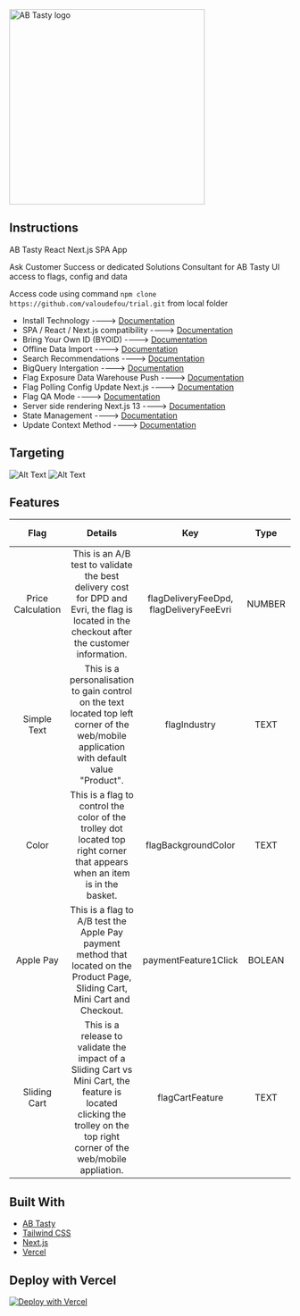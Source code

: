 <img src="https://content.partnerpage.io/eyJidWNrZXQiOiJwYXJ0bmVycGFnZS5wcm9kIiwia2V5IjoibWVkaWEvY29udGFjdF9pbWFnZXMvMDUwNGZlYTYtOWIxNy00N2IyLTg1YjUtNmY5YTZjZWU5OTJiLzI1NjhmYjk4LTQwM2ItNGI2OC05NmJiLTE5YTg1MzU3ZjRlMS5wbmciLCJlZGl0cyI6eyJ0b0Zvcm1hdCI6IndlYnAiLCJyZXNpemUiOnsid2lkdGgiOjEyMDAsImhlaWdodCI6NjI3LCJmaXQiOiJjb250YWluIiwiYmFja2dyb3VuZCI6eyJyIjoyNTUsImciOjI1NSwiYiI6MjU1LCJhbHBoYSI6MH19fX0=" alt="AB Tasty logo" width="350"/>

## Instructions

AB Tasty React Next.js SPA App

Ask Customer Success or dedicated Solutions Consultant for AB Tasty UI access to flags, config and data

Access code using command ```npm clone https://github.com/valoudefou/trial.git``` from local folder

- Install Technology ----> [Documentation](https://docs.developers.flagship.io/docs/react-js-installation)
- SPA / React / Next.js compatibility ----> [Documentation](https://support.abtasty.com/hc/en-us/articles/14427828636572-How-the-AB-Tasty-tag-is-designed-to-handle-Single-Page-Apps-SPA)
- Bring Your Own ID (BYOID) ----> [Documentation](https://support.abtasty.com/hc/en-us/articles/14503207884700-Visitor-Identity-Management)
- Offline Data Import ----> [Documentation](https://developers.abtasty.com/docs/data/universal-data-connector)
- Search Recommendations ----> [Documentation](https://recos.docs.get-potions.com)
- BigQuery Intergation ----> [Documentation](https://support.abtasty.com/hc/en-us/articles/12227118781084-Big-Query-Daily-exports-from-AB-Tasty-to-Big-Query)
- Flag Exposure Data Warehouse Push ----> [Documentation](https://docs.developers.flagship.io/docs/react-js-reference#onvisitorexposed)
- Flag Polling Config Update Next.js ----> [Documentation](https://docs.developers.flagship.io/docs/react-js-reference#updatecontext-method)
- Flag QA Mode ----> [Documentation](https://docs.developers.flagship.io/docs/qa-assistant)
- Server side rendering Next.js 13 ----> [Documentation](https://docs.developers.flagship.io/docs/nextjs-13)
- State Management ----> [Documentation](https://jotai.org/docs/introduction)
- Update Context Method ----> [Documentation](https://jotai.org/docs/introduction)

## Targeting

![Alt Text](https://assets-manager.abtasty.com/1ceff369b6cd9aceaa9ee318e6498167/screenshot-2024-11-18-at-202739.png)
![Alt Text](https://assets-manager.abtasty.com/1ceff369b6cd9aceaa9ee318e6498167/screenshot-2024-11-18-at-204213.png)

## Features

| Flag | Details    | Key    | Type | Value    | User Context    |
| :---:   | :---: | :---: | :---:   | :---: | :---: |
| Price Calculation | This is an A/B test to validate the best delivery cost for DPD and Evri, the flag is located in the checkout after the customer information.   | flagDeliveryFeeDpd, flagDeliveryFeeEvri   | NUMBER | 7.99 or ANY NUMBER   | All users or ANY   |
| Simple Text | This is a personalisation to gain control on the text located top left corner of the web/mobile application with default value "Product".    | flagIndustry    | TEXT | Trial or ANY TEXT    | All users or ANY    |
| Color | This is a flag to control the color of the trolley dot located top right corner that appears when an item is in the basket.    | flagBackgroundColor    | TEXT | #ff0000 or ANY COLOR    | All users or ANY    |
| Apple Pay | This is a flag to A/B test the Apple Pay payment method that located on the Product Page, Sliding Cart, Mini Cart and Checkout.   | paymentFeature1Click   | BOLEAN | TRUE or FALSE   | All users or ANY   |
| Sliding Cart | This is a release to validate the impact of a Sliding Cart vs Mini Cart, the feature is located clicking the trolley on the top right corner of the web/mobile appliation.    | flagCartFeature    | TEXT | MiniCart, SlidingCart    | All users or ANY   |

## Built With

- [AB Tasty](https://www.abtasty.com/)
- [Tailwind CSS](https://tailwindcss.com/)
- [Next.js](https://nextjs.org/)
- [Vercel](https://vercel.com/)

## Deploy with Vercel

[![Deploy with Vercel](https://vercel.com/button)](https://vercel.com/new/import?s=https%3A%2F%2Fgithub.com%2Fvaloudefou%2Ftrial&hasTrialAvailable=1&showOptionalTeamCreation=false&project-name=trial&framework=nextjs&totalProjects=1&remainingProjects=1&teamSlug=valoudefous-projects)
